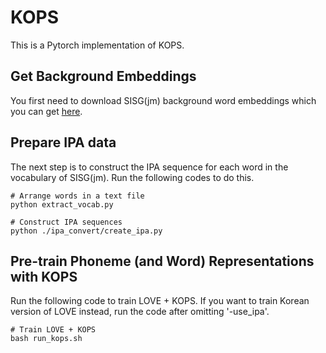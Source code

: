 # KOPS
This is a Pytorch implementation of KOPS.

## Get Background Embeddings
You first need to download SISG(jm) background word embeddings which you can get [here](https://drive.google.com/file/d/10duKoWlUGyhyWvWQWIizbcfLFCxJ0zjD/view?usp=sharing).

## Prepare IPA data
The next step is to construct the IPA sequence for each word in the vocabulary of SISG(jm). Run the following codes to do this.
```
# Arrange words in a text file
python extract_vocab.py

# Construct IPA sequences
python ./ipa_convert/create_ipa.py
```
## Pre-train Phoneme (and Word) Representations with KOPS
Run the following code to train LOVE + KOPS.
If you want to train Korean version of LOVE instead, run the code after omitting '-use_ipa'.
```
# Train LOVE + KOPS
bash run_kops.sh
```
